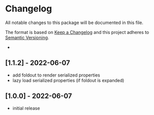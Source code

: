 # Changelog
All notable changes to this package will be documented in this file.

The format is based on [Keep a Changelog](http://keepachangelog.com/en/1.0.0/)
and this project adheres to [Semantic Versioning](http://semver.org/spec/v2.0.0.html).

- 
## [1.1.2] - 2022-06-07
- add foldout to render serialized properties
- lazy load serialized properties (if foldout is expanded)

## [1.0.0] - 2022-06-07
- initial release